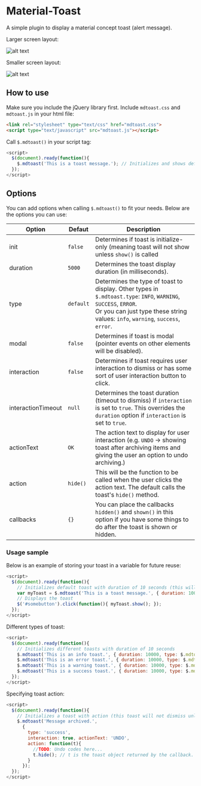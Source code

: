 # Material-Toast
A simple plugin to display a material concept toast (alert message).

Larger screen layout:

![alt text](https://lh3.googleusercontent.com/AvVf8iDY9NZz1s7ZAJJACmdTWlJFGkK0JjXJ3rtmk6w6IO9K8tGQfDRtSgc60nAxzNmfprsaNRkChLfkjHkFOQt-T4gOCHuvRIeWAAviqDR5vxCOQC25NnMvgYfTSSKgO7ng8Buvkr0DGiOVVSscaGBAvLFwNYpd1ZpRPz2G2h6gIUrAtogkkX2E_UbzOsBl2TDkGeGgylrpBQM00VIKnk3G0VQtcAvtrVlaNiwqua8FGpmUmWyaEit3Kp3_EfYdf0yOPctNzcwJcOFrQJkyNUIu5UIZ7IRKdTqhuYAX6aQkGbr5b6gQCp8HEM2egh1XXUzOnQWZmHbjtA5FPWajyQXo79qyWr8NeOz2gJ2AO2dJd4cC5sqFLHnO5OqENvzkwb7Je6ZCscrQTCRVLIzCRN2HyLnX9sLyZJ5zE9TkLD5qZ9aiGolyGe1I_TCMqORM6O8lZCpM0w_nbu3j6CJPbD-toogPkz2zFbQiUjuG-UgJNSzeLA4jExMG6Oma3TehRy4JjF53XR75JuYMCt1FSt9M7pcwezp8HmTM29fOaAa44sbyhTe9ksZbe69AFGu7X1Mz7uj7c4btqoq8B61Wao7o1o_d1-LmUWt8X6enSs8SFqBG70Og=w1295-h672-no "MDToast large screen layout")

Smaller screen layout:

![alt text](https://lh3.googleusercontent.com/4L8Ev0_IN2NmFfnJQWLLK_E2BsI5dwxwblUH27J1I-z6P8LL1fmg0G2x7j4Eetk0Z3xcvk5cxusSr3YpuoQA-eusOO0uWzC4iac79xDsrGC_rh6XohXmnRn24PrJfH7vOTxrYcwIcLo3Y3gmUNl-svYeMAOgoRNWv05h8bOJUezVOQjaaXmIpzc6rELMkN8GtKJg7J64lKT3igzx3oBArME21qBn4oFf8SGUUJRvSogjTSbMt8XIkELClK9b3ZJcFKtWBkHdvYhw0xPtFZCxdiymYHXMmPWz8iy8zixWZEcgjqOK6GFCyZdmPFdbH5E7Eaheo7MbDKRTEXxM8IwpObqYDGrhxRq-k9tMg0tFlbo_VstmL4J90utY06aH-H3QLVS7VwPEayV_GHcgzOrbbgETO7aiOEkwR9Gm34pck27xIDJEitA_vbZIiQeaqAXGCwoYuPuqVuYXO9dvSROuLDeP_zch7Ef8gIh2HlrI5E2pFbni_XpFYMAO66CnuskQbRG8bpSsTKhaaXCTKVbkXvacnvVcvoAd8ZuCwU-SnFY025FPGBbGhiVt73N7BuPWRGOIQSnEt-xUHJYRLwSb0jq5_Vkml8m0trF0942pb37WOl8eDun4=w336-h586-no "MDToast smaller screen layout")


## How to use
Make sure you include the jQuery library first. Include `mdtoast.css` and `mdtoast.js` in your html file:
```html
<link rel="stylesheet" type="text/css" href="mdtoast.css">
<script type="text/javascript" src="mdtoast.js"></script>
```

Call `$.mdtoast()` in your script tag:
```javascript
<script>
  $(document).ready(function(){
    $.mdtoast('This is a toast message.'); // Initializes and shows default toast
  });
</script>
```

## Options
You can add options when calling `$.mdtoast()` to fit your needs. Below are the options you can use:

| Option      | Defaut       | Description  |
| ----------- |--------------|--------------|
| init        | `false`      | Determines if toast is initialize-only (meaning toast will not show unless `show()` is called |
| duration    | `5000`       | Determines the toast display duration (in milliseconds). |
| type        | `default`    | Determines the type of toast to display. Other types in `$.mdtoast.type`: `INFO`, `WARNING`, `SUCCESS`, `ERROR`. <br> Or you can just type these string values: `info`, `warning`, `success`, `error`. |
| modal       | `false`      | Determines if toast is modal (pointer events on other elements will be disabled). |
| interaction | `false`      | Determines if toast requires user interaction to dismiss or has some sort of user interaction button to click. |
| interactionTimeout | `null` | Determines the toast duration (timeout to dismiss) if `interaction` is set to `true`. This overrides the `duration` option if `interaction` is set to `true`. |
| actionText  | `OK`         | The action text to display for user interaction (e.g. `UNDO` -> showing toast after archiving items and giving the user an option to undo archiving.) |
| action      | `hide()`     | This will be the function to be called when the user clicks the action text. The default calls the toast's `hide()` method. |
| callbacks   | `{}`         | You can place the callbacks `hidden()` and `shown()` in this option if you have some things to do after the toast is shown or hidden. |

### Usage sample
Below is an example of storing your toast in a variable for future reuse:
```javascript
<script>
  $(document).ready(function(){
    // Initializes default toast with duration of 10 seconds (this will not show the toast since init is set to true)
    var myToast = $.mdtoast('This is a toast message.', { duration: 10000, init: true }); 
    // Displays the toast
    $('#somebutton').click(function(){ myToast.show(); });
  });
</script>
```
Different types of toast:
```javascript
<script>
  $(document).ready(function(){
    // Initializes different toasts with duration of 10 seconds
    $.mdtoast('This is an info toast.', { duration: 10000, type: $.mdtoast.type.INFO });      // or type: 'info'
    $.mdtoast('This is an error toast.', { duration: 10000, type: $.mdtoast.type.ERROR });    // or type: 'error'
    $.mdtoast('This is a warning toast.', { duration: 10000, type: $.mdtoast.type.WARNING }); // or type: 'warning'
    $.mdtoast('This is a success toast.', { duration: 10000, type: $.mdtoast.type.SUCCESS }); // or type: 'success'
  });
</script>
```
Specifying toast action:
```javascript
<script>
  $(document).ready(function(){
    // Initializes a toast with action (this toast will not dismiss unless 'interactionTimeout' is specified)
    $.mdtoast('Message archived.', 
      {
        type: 'success', 
        interaction: true, actionText: 'UNDO', 
        action: function(t){
          //TODO: Undo codes here...
          t.hide(); // t is the toast object returned by the callback.
        }
      });
  });
</script>
```
